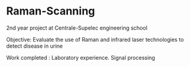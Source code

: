 # Raman-Scanning

2nd year project at Centrale-Supelec engineering school

Objective: Evaluate the use of Raman and infrared laser technologies to detect disease in urine

Work completed : Laboratory experience. Signal processing
